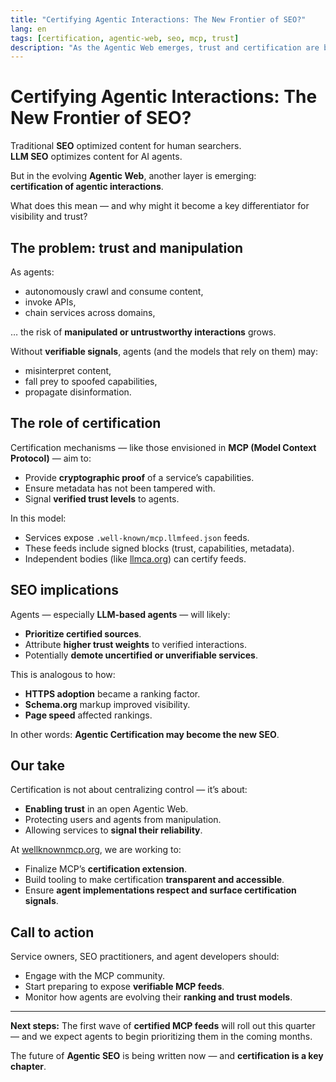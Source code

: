 ```yaml
---
title: "Certifying Agentic Interactions: The New Frontier of SEO?"
lang: en
tags: [certification, agentic-web, seo, mcp, trust]
description: "As the Agentic Web emerges, trust and certification are becoming key. Could certifying agentic interactions become the new SEO?"
---
```


# Certifying Agentic Interactions: The New Frontier of SEO?

Traditional **SEO** optimized content for human searchers.  
**LLM SEO** optimizes content for AI agents.  

But in the evolving **Agentic Web**, another layer is emerging:  
**certification of agentic interactions**.

What does this mean — and why might it become a key differentiator for visibility and trust?

## The problem: trust and manipulation

As agents:
- autonomously crawl and consume content,
- invoke APIs,
- chain services across domains,

… the risk of **manipulated or untrustworthy interactions** grows.

Without **verifiable signals**, agents (and the models that rely on them) may:
- misinterpret content,
- fall prey to spoofed capabilities,
- propagate disinformation.

## The role of certification

Certification mechanisms — like those envisioned in **MCP (Model Context Protocol)** — aim to:
- Provide **cryptographic proof** of a service’s capabilities.
- Ensure metadata has not been tampered with.
- Signal **verified trust levels** to agents.

In this model:
- Services expose `.well-known/mcp.llmfeed.json` feeds.
- These feeds include signed blocks (trust, capabilities, metadata).
- Independent bodies (like [llmca.org](https://llmca.org)) can certify feeds.

## SEO implications

Agents — especially **LLM-based agents** — will likely:
- **Prioritize certified sources**.
- Attribute **higher trust weights** to verified interactions.
- Potentially **demote uncertified or unverifiable services**.

This is analogous to how:
- **HTTPS adoption** became a ranking factor.
- **Schema.org** markup improved visibility.
- **Page speed** affected rankings.

In other words: **Agentic Certification may become the new SEO**.

## Our take

Certification is not about centralizing control — it’s about:
- **Enabling trust** in an open Agentic Web.
- Protecting users and agents from manipulation.
- Allowing services to **signal their reliability**.

At [wellknownmcp.org](https://wellknownmcp.org), we are working to:
- Finalize MCP’s **certification extension**.
- Build tooling to make certification **transparent and accessible**.
- Ensure **agent implementations respect and surface certification signals**.

## Call to action

Service owners, SEO practitioners, and agent developers should:
- Engage with the MCP community.
- Start preparing to expose **verifiable MCP feeds**.
- Monitor how agents are evolving their **ranking and trust models**.

---

**Next steps:** The first wave of **certified MCP feeds** will roll out this quarter — and we expect agents to begin prioritizing them in the coming months.

The future of **Agentic SEO** is being written now — and **certification is a key chapter**.